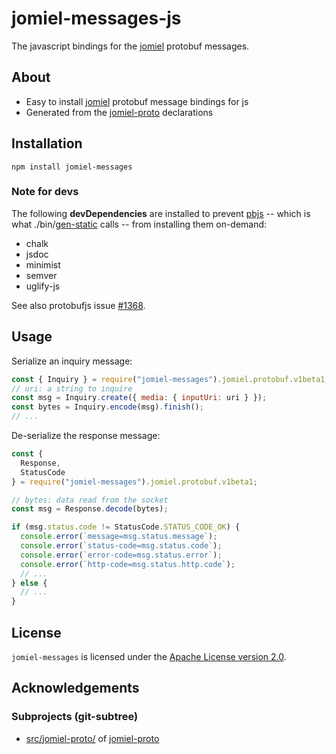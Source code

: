 # jomiel-messages-js

The javascript bindings for the [jomiel] protobuf messages.

## About

- Easy to install [jomiel] protobuf message bindings for js
- Generated from the [jomiel-proto] declarations

[jomiel]: https://github.com/guendto/jomiel

## Installation

```shell
npm install jomiel-messages
```

### Note for devs

The following **devDependencies** are installed to prevent [pbjs] --
which is what ./bin/[gen-static] calls -- from installing them
on-demand:

- chalk
- jsdoc
- minimist
- semver
- uglify-js

See also protobufjs issue [#1368].

[gen-static]: https://github.com/guendto/jomiel-messages-js/blob/master/bin/gen-static
[pbjs]: https://github.com/protobufjs/protobuf.js/
[#1368]: https://github.com/protobufjs/protobuf.js/issues/1368

## Usage

Serialize an inquiry message:

```javascript
const { Inquiry } = require("jomiel-messages").jomiel.protobuf.v1beta1;
// uri: a string to inquire
const msg = Inquiry.create({ media: { inputUri: uri } });
const bytes = Inquiry.encode(msg).finish();
// ...
```

De-serialize the response message:

```javascript
const {
  Response,
  StatusCode
} = require("jomiel-messages").jomiel.protobuf.v1beta1;

// bytes: data read from the socket
const msg = Response.decode(bytes);

if (msg.status.code != StatusCode.STATUS_CODE_OK) {
  console.error(`message=msg.status.message`);
  console.error(`status-code=msg.status.code`);
  console.error(`error-code=msg.status.error`);
  console.error(`http-code=msg.status.http.code`);
  // ...
} else {
  // ...
}
```

## License

`jomiel-messages` is licensed under the [Apache License version
2.0][aplv2].

[aplv2]: https://www.tldrlegal.com/l/apache2

## Acknowledgements

### Subprojects (git-subtree)

- [src/jomiel-proto/](src/jomiel-proto/) of [jomiel-proto]

[jomiel-proto]: https://github.com/guendto/jomiel-proto/
